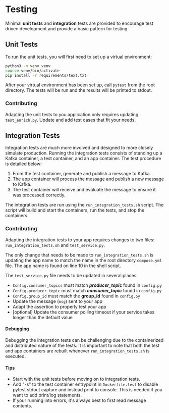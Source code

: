 # Testing

Minimal __unit tests__ and __integration__ tests are provided to encourage test driven development and provide a basic pattern for testing.

## Unit Tests

To run the unit tests, you will first need to set up a virtual environment:

```bash
python3 -m venv venv
source venv/bin/activate
pip install -r requirements/text.txt
```

After your virtual environment has been set up, call `pytest` from the root directory. The tests will be run and the results will be printed to stdout.

### Contributing

Adapting the unit tests to you application only requires updating `test_enrich.py`. Update and add test cases that fit your needs.

## Integration Tests

Integration tests are much more involved and designed to more closely simulate production. Running the integration tests consists of standing up a Kafka container, a test container, and an app container. The test procedure is detailed below:

1. From the test container, generate and publish a message to Kafka.
2. The app container will process the message and publish a new message to Kafka.
3. The test container will receive and evaluate the message to ensure it was processed correctly.

The integration tests are run using the `run_integration_tests.sh` script. The script will build and start the containers, run the tests, and stop the containers.

### Contributing

Adapting the integration tests to your app requires changes to two files: `run_integration_tests.sh` and `test_service.py`.

The only change that needs to be made to `run_integration_tests.sh` is updating the app name to match the name in the root directory `compose.yml` file. The app name is found on line 10 in the shell script.

The `test_service.py` file needs to be updated in several places:
- `Config.consumer_topics` must match ___producer_topic___ found in `config.py`
- `Config.producer_topic` must match ___consumer_topic___ found in `config.py`
- `Config.group_id` must match the __group_id__ found in `config.py`
- Update the message (`msg`) sent to your app
- Adapt the assertion to properly test your app
- [optional] Update the consumer polling timeout if your service takes longer than the default value

#### Debugging

Debugging the integration tests can be challenging due to the containerized and distributed nature of the tests. It is important to note that both the test and app containers are rebuilt whenever `run_integration_tests.sh` is executed.

#### Tips

- Start with the unit tests before moving on to integration tests.
- Add "-s" to the test container entrypoint in `Dockerfile.test` to disable pytest stdout capture and instead print to console. This is needed if you want to add print/log statements.
- If your running into errors, it's always best to first read message contents.
